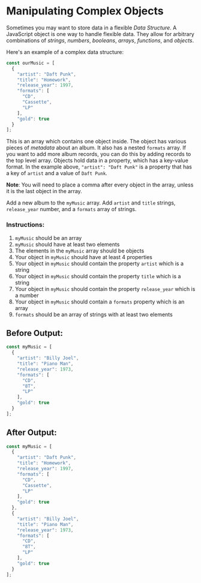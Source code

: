 # Manipulating Complex Objects

Sometimes you may want to store data in a flexible _Data Structure_. A JavaScript object is one way to handle flexible data. They allow for arbitrary combinations of _strings_, _numbers_, _booleans_, _arrays_, _functions_, and _objects_.

Here's an example of a complex data structure:

```javascript
const ourMusic = [
  {
    "artist": "Daft Punk",
    "title": "Homework",
    "release_year": 1997,
    "formats": [ 
      "CD", 
      "Cassette", 
      "LP"
    ],
    "gold": true
  }
];
```

This is an array which contains one object inside. The object has various pieces of _metadata_ about an album. It also has a nested `formats` array. If you want to add more album records, you can do this by adding records to the top level array. Objects hold data in a property, which has a key-value format. In the example above, `"artist": "Daft Punk"` is a property that has a key of `artist` and a value of `Daft Punk`.

**Note**: You will need to place a comma after every object in the array, unless it is the last object in the array.

Add a new album to the `myMusic` array. Add `artist` and `title` strings, `release_year` number, and a `formats` array of strings.

### Instructions:
1. `myMusic` should be an array
2. `myMusic` should have at least two elements
3. The elements in the `myMusic` array should be objects
4. Your object in `myMusic` should have at least 4 properties
5. Your object in `myMusic` should contain the property `artist` which is a string
6. Your object in `myMusic` should contain the property `title` which is a string
7. Your object in `myMusic` should contain the property `release_year` which is a number
8. Your object in `myMusic` should contain a `formats` property which is an array
9. `formats` should be an array of strings with at least two elements

## Before Output:
```javascript
const myMusic = [
  {
    "artist": "Billy Joel",
    "title": "Piano Man",
    "release_year": 1973,
    "formats": [
      "CD",
      "8T",
      "LP"
    ],
    "gold": true
  }
];
```

## After Output:
```javascript
const myMusic = [
  {
    "artist": "Daft Punk",
    "title": "Homework",
    "release_year": 1997,
    "formats": [ 
      "CD", 
      "Cassette", 
      "LP"
    ],
    "gold": true
  },
  {
    "artist": "Billy Joel",
    "title": "Piano Man",
    "release_year": 1973,
    "formats": [
      "CD",
      "8T",
      "LP"
    ],
    "gold": true
  }
];
```